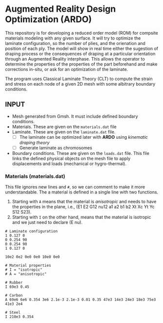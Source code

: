 Augmented Reality Design Optimization (ARDO)
============================================

This repository is for developing a reduced order model (ROM) for compsite
materials modeling with any given surface. It will try to optimize the laminate
configuration, so the number of plies, and the orienation and position of each
ply. The model will show in real time either the sugestion of draping process
or the consequences of draping at a particular orientation through an Augmented
Reality interphase. This allows the operator to determine the properties of the
properties of the part beforehand and make corrections in-situ, or ask for an
optimization of the laminate.

The program uses Classical Laminate Theory (CLT) to compute the strain and
stress on each node of a given 2D mesh with some albitrary boundary conditions. 

INPUT
-----

<!-- ARDO will use Leap motion for hand tracking -->
<!-- ADD ALSO the weibull modulus to compute the design allowables, considering
        a and b datasets. -->
- Mesh generated from Gmsh. It must include defined boundary conditions.
- Materials. These are given on the `materials.dat` file
- Laminate. These are given on the `laminate.dat` file.
  - [ ] The laminate can be optimized later with **ARDO** using *kinematic
        draping theory*
  - [ ] Generate laminate as chromosomes
- Boundary conditions. These are given on the `loads.dat` file. This file links
  the defined physical objects on the mesh file to apply displacements and loads
  (mechanical or hygro-thermal).


### Materials (materials.dat)
This file ignores new lines and `#`, so we can comment to make it more
understandable. The a material is defined in a single line with two functions.
1. Starting with `A` means that the material is *anisotropic* and needs to have
   the properties in the plane, i.e., 
   (E1 E2 G12 nu12 a1 a2 b1 b2 Xt Xc Yt Yc S12 S23).
2. Starting with `I` on the other hand, means that the material is isotropic and
   we just need to declare (E nu).


```
# Laminate configuration
1 0.127 0
0 0.254 90
0 0.254 90
1 0.127 0
```
```
10e2 0e2 0e0 0e0 10e0 0e0
```
```
# Material properties
# I = "isotropic"
# A = "anisotropic"

# Rubber
I 69e3 0.45

# Carbon
A 69e6 6e6 0.354 3e6 2.1e-3 2.1e-3 0.01 0.35 47e3 14e3 24e3 18e3 75e3 41e3 2e4

# Steel
I 210e3 0.354 
```
